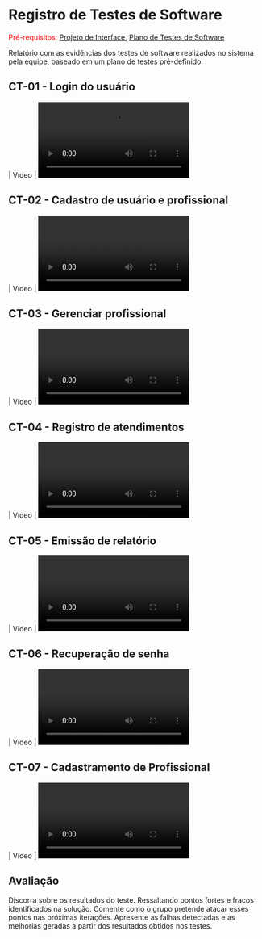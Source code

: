 # Registro de Testes de Software

<span style="color:red">Pré-requisitos: <a href="3-Projeto de Interface.md"> Projeto de Interface</a></span>, <a href="8-Plano de Testes de Software.md"> Plano de Testes de Software</a>

Relatório com as evidências dos testes de software realizados no sistema pela equipe, baseado em um plano de testes pré-definido.


## CT-01 - Login do usuário

|	Vídeo 	| <video src=""> |

## CT-02 - Cadastro de usuário e profissional
  
|	Vídeo 	| <video src=""> |

## CT-03 - Gerenciar profissional

|	Vídeo 	| <video src=""> |

## CT-04 - Registro de atendimentos

|	Vídeo 	| <video src=""> |

## CT-05 - Emissão de relatório

|	Vídeo 	| <video src=""> |

## CT-06 - Recuperação de senha

|	Vídeo 	| <video src=""> |
  
## CT-07 - Cadastramento de Profissional

|	Vídeo 	| <video src=""> |  

## Avaliação

Discorra sobre os resultados do teste. Ressaltando pontos fortes e fracos identificados na solução. Comente como o grupo pretende atacar esses pontos nas próximas iterações. Apresente as falhas detectadas e as melhorias geradas a partir dos resultados obtidos nos testes.
